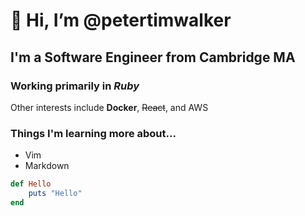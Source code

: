 # 👋 Hi, I’m @petertimwalker

## I'm a Software Engineer from Cambridge MA

### Working primarily in *Ruby*

Other interests include **Docker**, ~~React~~, and AWS

### Things I'm learning more about...
* Vim
* Markdown

```Ruby
def Hello
    puts "Hello"
end
```
